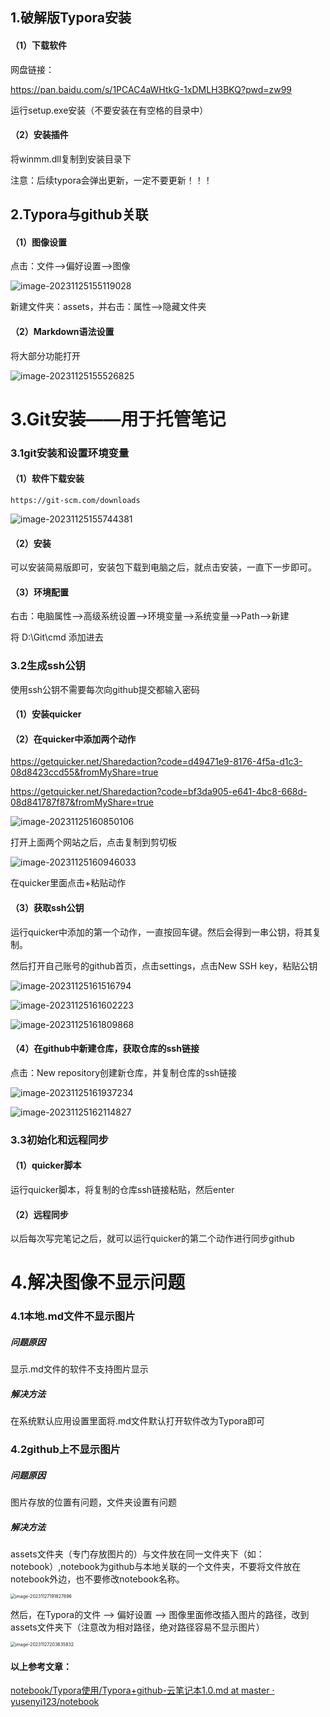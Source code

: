 ## 1.破解版Typora安装

#### （1）下载软件

网盘链接：

https://pan.baidu.com/s/1PCAC4aWHtkG-1xDMLH3BKQ?pwd=zw99

运行setup.exe安装（不要安装在有空格的目录中）

#### （2）安装插件

将winmm.dll复制到安装目录下

注意：后续typora会弹出更新，一定不要更新！！！

## 2.Typora与github关联

#### （1）图像设置

点击：文件-->偏好设置-->图像

![image-20231125155119028](../assets/image-20231125155119028.png)

 新建文件夹：assets，并右击：属性-->隐藏文件夹

#### （2）Markdown语法设置

将大部分功能打开

![image-20231125155526825](../assets/image-20231125155526825.png)

# 3.Git安装——用于托管笔记

### 3.1git安装和设置环境变量

#### （1）软件下载安装

```
https://git-scm.com/downloads
```

![image-20231125155744381](../assets/image-20231125155744381.png)

#### （2）安装

可以安装简易版即可，安装包下载到电脑之后，就点击安装，一直下一步即可。

#### （3）环境配置

右击：电脑属性-->高级系统设置-->环境变量-->系统变量-->Path-->新建

将  D:\Git\cmd  添加进去

### 3.2生成ssh公钥

使用ssh公钥不需要每次向github提交都输入密码

#### （1）安装quicker

#### （2）在quicker中添加两个动作

https://getquicker.net/Sharedaction?code=d49471e9-8176-4f5a-d1c3-08d8423ccd55&fromMyShare=true

https://getquicker.net/Sharedaction?code=bf3da905-e641-4bc8-668d-08d841787f87&fromMyShare=true

![image-20231125160850106](../assets/image-20231125160850106.png)

打开上面两个网站之后，点击复制到剪切板

![image-20231125160946033](../assets/image-20231125160946033.png)



在quicker里面点击+粘贴动作

#### （3）获取ssh公钥

运行quicker中添加的第一个动作，一直按回车键。然后会得到一串公钥，将其复制。

然后打开自己账号的github首页，点击settings，点击New SSH key，粘贴公钥

![image-20231125161516794](../assets/image-20231125161516794.png)

![image-20231125161602223](../assets/image-20231125161602223.png)

![image-20231125161809868](../assets/image-20231125161809868.png)

#### （4）在github中新建仓库，获取仓库的ssh链接

点击：New repository创建新仓库，并复制仓库的ssh链接

![image-20231125161937234](../assets/image-20231125161937234.png)

![image-20231125162114827](../assets/image-20231125162114827.png)

### 3.3初始化和远程同步

#### （1）quicker脚本

运行quicker脚本，将复制的仓库ssh链接粘贴，然后enter

#### （2）远程同步

以后每次写完笔记之后，就可以运行quicker的第二个动作进行同步github



# 4.解决图像不显示问题

### 4.1本地.md文件不显示图片

##### 问题原因

显示.md文件的软件不支持图片显示

##### 解决方法

在系统默认应用设置里面将.md文件默认打开软件改为Typora即可

### 4.2github上不显示图片

##### 问题原因

图片存放的位置有问题，文件夹设置有问题

##### 解决方法

assets文件夹（专门存放图片的）与文件放在同一文件夹下（如：notebook）,notebook为github与本地关联的一个文件夹，不要将文件放在notebook外边，也不要修改notebook名称。

<img src="../assets/image-20231127191827896.png" alt="image-20231127191827896" style="zoom:50%;" />

然后，在Typora的文件 --> 偏好设置 --> 图像里面修改插入图片的路径，改到assets文件夹下（注意改为相对路径，绝对路径容易不显示图片）

<img src="assets/image-20231127203635832.png" alt="image-20231127203635832" style="zoom:50%;" />



#### 以上参考文章：

[notebook/Typora使用/Typora+github-云笔记本1.0.md at master · yusenyi123/notebook](https://github.com/yusenyi123/notebook/blob/master/Typora使用/Typora%2Bgithub-云笔记本1.0.md)

